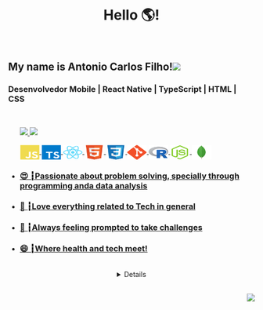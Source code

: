 <h1 align="center"> Hello 🌎!</h1>
</br>
<h2>My name is Antonio Carlos Filho!<img src="https://media.giphy.com/media/hvRJCLFzcasrR4ia7z/giphy.gif" width="30px"/></h2>



<h3><strong>Desenvolvedor Mobile | React Native | TypeScript | HTML | CSS</strong></h3>
</br>
<ul>
  
  <div>
  <a href="https://github.com/acf77">
  <img height="180em" src="https://github-readme-stats.vercel.app/api?username=acf77&show_icons=true&theme=dracula&include_all_commits=true&count_private=true"/>
  <img height="180em" src="https://github-readme-stats.vercel.app/api/top-langs/?username=acf77&layout=compact&langs_count=7&theme=dracula"/>
</div>
    <div style="display: inline_block"><br>
  <img align="center" alt="acf-Js" height="30" width="40" src="https://raw.githubusercontent.com/devicons/devicon/master/icons/javascript/javascript-plain.svg">
  <img align="center" alt="acf-Ts" height="30" width="40" src="https://raw.githubusercontent.com/devicons/devicon/master/icons/typescript/typescript-plain.svg">
  <img align="center" alt="acf-React" height="30" width="40" src="https://raw.githubusercontent.com/devicons/devicon/master/icons/react/react-original.svg">
  <img align="center" alt="acf-HTML" height="30" width="40" src="https://raw.githubusercontent.com/devicons/devicon/master/icons/html5/html5-original.svg">
  <img align="center" alt="acf-CSS" height="30" width="40" src="https://raw.githubusercontent.com/devicons/devicon/master/icons/css3/css3-original.svg">
  <img align="center" alt="acf-Git" height="30" width="40" src="https://raw.githubusercontent.com/devicons/devicon/master/icons/git/git-original.svg">
  <img align="center" alt="acf-R" height="30" width="40" src="https://raw.githubusercontent.com/devicons/devicon/master/icons/r/r-original.svg">
  <img align="center" alt="acf-R" height="30" width="40" src="https://raw.githubusercontent.com/devicons/devicon/master/icons/nodejs/nodejs-original.svg">
  <img align="center" alt="acf-R" height="30" width="40" src="https://raw.githubusercontent.com/devicons/devicon/master/icons/mongodb/mongodb-original.svg">
 
</div>

<li><h3>😍 ┇Passionate about problem solving, specially through programming anda data analysis</h3></li>
<li><h3>🤖 ┇Love everything related to Tech in general</h3></li>
<li><h3>🔭 ┇Always feeling prompted to take challenges</h3></li>
<li><h3>😄 ┇Where health and tech meet!</h3></li>
</ul>
</br>
<details align="center">
  <summary align="left">Hit me up 🤜🤛</summary>
  <a href="https://www.linkedin.com/in/acfilho/" target="_blank"><img src="https://img.shields.io/badge/-Linkedin-blue?style=flat-square&logo=Linkedin&logoColor=white" /></a>
  <a href="https://www.instagram.com/prof_acfilho/" target="_blank"><img src="https://img.shields.io/badge/Instagram-E4405F?style=flat-square&logo=instagram&logoColor=white" /></a>
  <a href="https://www.researchgate.net/profile/Antonio-Silva-Filho-6" target="_blank"><img src="https://img.shields.io/badge/RG-ResearchGate-brightgreen" /></a>
 
</details>
</br>
<p align="right"><img src="https://visitor-badge.glitch.me/badge?page_id=github/acf77" /></p>

<!--
**recieire/recieire** is a ✨ _special_ ✨ repository because its `README.md` (this file) appears on your GitHub profile.
<img src="" />

- 💬 Ask me about ...
- 📫 How to reach me: ...
- 😄 Pronouns: ...
- ⚡ Fun fact: ...
-->
